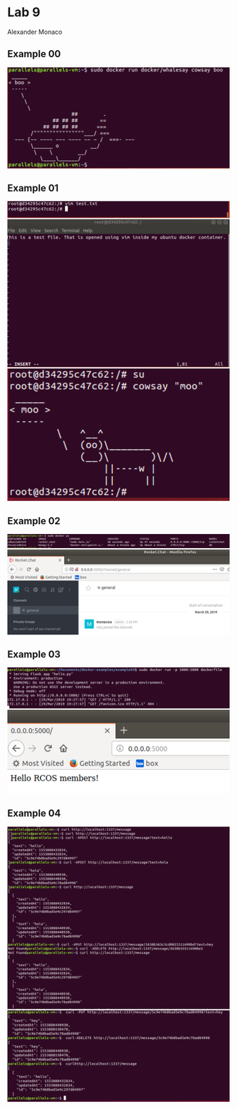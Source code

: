 # Lab 9
Alexander Monaco
##

## Example 00
![alt text](https://github.com/alex-monaco/opensourcelabs/blob/master/Lab9/check00.png)

## Example 01
![alt text](https://github.com/alex-monaco/opensourcelabs/blob/master/Lab9/check01.1.png)
![alt text](https://github.com/alex-monaco/opensourcelabs/blob/master/Lab9/check01.2.png)
![alt text](https://github.com/alex-monaco/opensourcelabs/blob/master/Lab9/check01.3.png)

## Example 02
![alt text](https://github.com/alex-monaco/opensourcelabs/blob/master/Lab9/check02.1.png)
![alt text](https://github.com/alex-monaco/opensourcelabs/blob/master/Lab9/check02.2.png)


## Example 03
![alt text](https://github.com/alex-monaco/opensourcelabs/blob/master/Lab9/check03.1.png)
![alt text](https://github.com/alex-monaco/opensourcelabs/blob/master/Lab9/check03.2.png)


## Example 04
![alt text](https://github.com/alex-monaco/opensourcelabs/blob/master/Lab9/check04.1.png)
![alt text](https://github.com/alex-monaco/opensourcelabs/blob/master/Lab9/check04.2.png)
